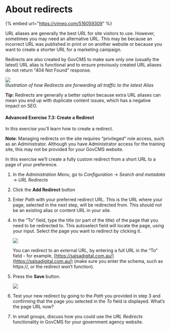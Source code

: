 # About redirects

{% embed url="https://vimeo.com/516059309" %}

URL aliases are generally the best URL for site visitors to use. However, sometimes you may need an alternative URL. This may be because an incorrect URL was published in print or on another website or because you want to create a shorter URL for a marketing campaign.

Redirects are also created by GovCMS to make sure only one \(usually the latest\) URL alias is functional and to ensure previously created URL aliases do not return “404 Not Found” response.

![](../.gitbook/assets/74.png)  
_Illustration of how Redirects are forwarding all traffic to the latest Alias_

**Tip:** Redirects are generally a better option because extra URL aliases can mean you end up with duplicate content issues, which has a negative impact on SEO.

#### Advanced Exercise 7.3: Create a Redirect

In this exercise you’ll learn how to create a redirect.

**Note**: Managing redirects on the site requires “privileged” role access, such as an Administrator. Although you have Administrator access for the training site, this may not be provided for your GovCMS website.

In this exercise we’ll create a fully custom redirect from a short URL to a page of your preference.

1. In the _Administration Menu_, go to _Configuration_ → _Search and metadata_ → _URL Redirects_
2. Click the **Add Redirect** button
3. Enter _Path_ with your preferred redirect URL. This is the URL where your page, selected in the next step, will be redirected from. This should not be an existing alias or content URL in your site.
4. In the “To” field, type the title \(or part of the title\) of the page that you need to be redirected to. This autoselect field will locate the page, using your input. Select the page you want to redirect by clicking it.

   ![](../.gitbook/assets/75.png)

   You can redirect to an external URL, by entering a full URL in the “To” field - for example, [https://salsadigital.com.au/](https://salsadigital.com.au/) \(make sure you enter the schema, such as https://, or the redirect won’t function\).

5. Press the **Save** button.

   ![](../.gitbook/assets/76%20%281%29%20%281%29%20%281%29.png)

6. Test your new redirect by going to the _Path_ you provided in step 3 and confirming that the page you selected in the _To_ field is displayed. What’s the page URL now? 
7. In small groups, discuss how you could use the _URL Redirects_ functionality in GovCMS for your government agency website.

## 

